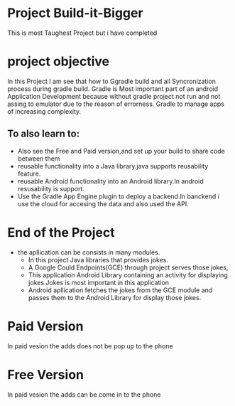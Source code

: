 # Project Build-it-Bigger
This is most Taughest Project but i have completed

# project objective


In this Project I am see that how to Ggradle build and all Syncronization process during gradle build. Gradle is Most important part of an android Application Development because without gradle project not run and not assing to emulator due to the reason of errorness.
Gradle to manage apps of increasing complexity.

## To also learn to:
* Also see the Free and Paid version,and set up your build to share code between them
* reusable functionality into a Java library.java supports reusability feature.
* reusable Android functionality into an Android library.In android resusability is support.
* Use the Gradle App Engine plugin to deploy a backend.In banckend i use the cloud for accesing the data and also used the API.

# End of the Project
* the apllication can be consists in many modules.
  * In this project  Java libraries that provides jokes.
  * A Google Could Endpoints(GCE) through project serves those jokes,
  * This application Android Library containing an activity for displaying jokes.Jokes is most important in this application 
  * Android apllication fetches the  jokes from the GCE module and passes them to the Android Library for display those jokes.
  
  
# Paid Version
In paid vesion the adds does not be pop up to the phone 

# Free Version
In paid vesion the adds can be come in to the phone

